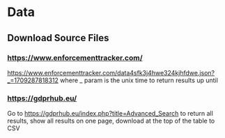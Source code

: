 # Data
## Download Source Files
### https://www.enforcementtracker.com/

https://www.enforcementtracker.com/data4sfk3j4hwe324kjhfdwe.json?_=1709287818312
where _ param is the unix time to return results up until


### https://gdprhub.eu/

Go to https://gdprhub.eu/index.php?title=Advanced_Search to return all results, show all results on one page, download at the top of the table to CSV